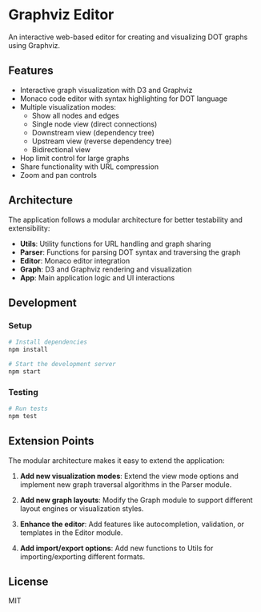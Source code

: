 # Graphviz Editor

An interactive web-based editor for creating and visualizing DOT graphs using Graphviz.

## Features

- Interactive graph visualization with D3 and Graphviz
- Monaco code editor with syntax highlighting for DOT language
- Multiple visualization modes:
  - Show all nodes and edges
  - Single node view (direct connections)
  - Downstream view (dependency tree)
  - Upstream view (reverse dependency tree)
  - Bidirectional view
- Hop limit control for large graphs
- Share functionality with URL compression
- Zoom and pan controls

## Architecture

The application follows a modular architecture for better testability and extensibility:

- **Utils**: Utility functions for URL handling and graph sharing
- **Parser**: Functions for parsing DOT syntax and traversing the graph
- **Editor**: Monaco editor integration
- **Graph**: D3 and Graphviz rendering and visualization
- **App**: Main application logic and UI interactions

## Development

### Setup

```bash
# Install dependencies
npm install

# Start the development server
npm start
```

### Testing

```bash
# Run tests
npm test
```

## Extension Points

The modular architecture makes it easy to extend the application:

1. **Add new visualization modes**: Extend the view mode options and implement new graph traversal algorithms in the Parser module.

2. **Add new graph layouts**: Modify the Graph module to support different layout engines or visualization styles.

3. **Enhance the editor**: Add features like autocompletion, validation, or templates in the Editor module.

4. **Add import/export options**: Add new functions to Utils for importing/exporting different formats.

## License

MIT 